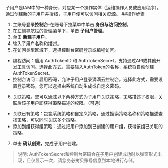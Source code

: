 子用户是IAM中的一种身份，对应某一个操作实体（运维操作人员或应用程序）。通过创建新的子用户并授权，子用户便可以访问相关资源。
##操作步骤
1. 主账号登录**控制台**-在账号下拉菜单中单击 **身份与访问控制**。
2. 在左侧导航栏的管理菜单下，单击 **子用户管理**。
3. 单击 **新建子用户**。
4. 输入子用户名称和描述。
5. 在访问类型区域下，选择控制台密码登录或编程访问。
  - 编程访问：启用 AuthTokenID 和 AuthTokenSecret，支持通过API或其他开发工具访问。选择此方式，需要输入AuthToken的名称，系统将自动创建AuthTokenSecret。
  - 控制台访问：启用密码，允许子用户登录滴滴云控制台。选择此方式，需要设置登录密码，您可以选择由系统自动生成或自定义密码。
6. 关联策略。您可以通过以下两种方式为子用户关联策略，策略描述了权限，关联后该子用户即获得策略描述的权限。（可选）
  - 关联已有策略：包含系统策略和自定义策略，通过搜索策略名称和策略描述查找策略，可以同时关联多个策略。 
  - 添加到组获得组策略：通过把用户添加到已创建的用户组，获得该组已关联的策略。
7. 单击 **确认创建**，完成子用户创建。

> 说明:
> AuthTokenSecret和控制台密码会在子用户创建成功时以弹窗形式出现，且仅显示一次，请您务必拷贝账号信息到本地进行存储。

